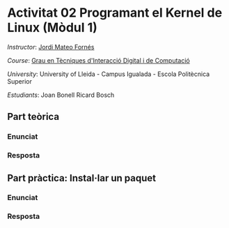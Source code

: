 # Activitat 02 Programant el Kernel de Linux (Mòdul 1)

*Instructor*: [Jordi Mateo Fornés](http:jordimateofornes.com)

*Course*: [Grau en Tècniques d'Interacció Digital i de Computació](http://www.grauinteraccioicomputacio.udl.cat/ca/index.html)

*University*: University of Lleida - Campus Igualada - Escola Politècnica Superior

*Estudiants*: Joan Bonell
              Ricard Bosch

## Part teòrica

### Enunciat

### Resposta


## Part pràctica: Instal·lar un paquet 

### Enunciat

### Resposta

